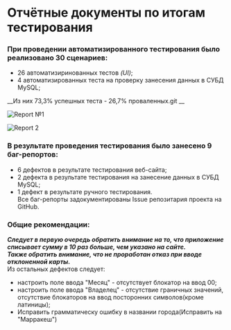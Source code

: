 # Отчётные документы по итогам тестирования
### При проведении автоматизированного тестирования было реализовано 30 сценариев:
- 26 автоматизиринованных тестов *(UI)*;
- 4 автоматизированных теста на проверку занесения данных в СУБД MySQL;

__Из них 73,3% успешных теста - 26,7% проваленных.git __

![Report №1](https://github.com/msuxodolov/Course-Project-AQA/assets/163032491/ae0d95cb-f1cd-4ac5-93cc-8c263cc1aad7)

![Report 2](https://github.com/msuxodolov/Course-Project-AQA/assets/163032491/ddd579b7-e7f9-4c55-a583-89696fac9863)



### В результате проведения тестирования было занесено 9 баг-репортов:
- 6 дефектов в результате тестирования веб-сайта;
- 2 дефекта в результате тестирования на занесение данных в СУБД MySQL;
- 1 дефект в результате ручного тестирования.  
  Все баг-репорты задокументированы Issue репозитария проекта на GitHub.

### Общие рекомендации:
***Следует в первую очередь обратить внимание на то, что приложение списывает сумму в 10 раз больше, чем указано на сайте.  
Также обратить внимание, что не проработан отказ при вводе отклоненной карты.***  
Из остальных дефектов следует:
- настроить поле ввода "Месяц" - отсутствует блокатор на ввод 00;
- настроить поле ввода "Владелец" - отсутствие граничных значений,
  отсутствие блокаторов на ввод посторонних символов(кроме латиницы);
- Исправить грамматическу ошибку в названии города(Исправить на "Марракеш")